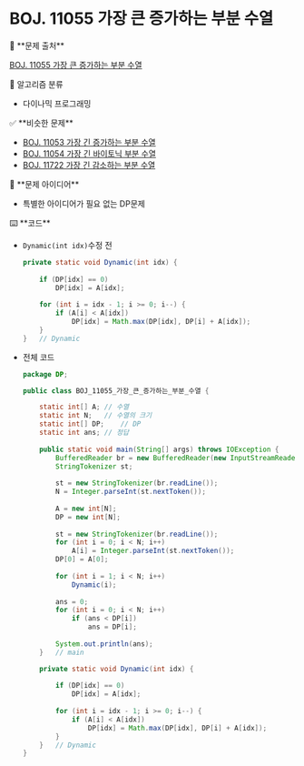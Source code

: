 # BOJ. 11055 가장 큰 증가하는 부분 수열

<aside>
🚨 **문제 출처**

[BOJ. 11055 가장 큰 증가하는 부분 수열](https://www.acmicpc.net/problem/11055)

</aside>

<aside>
📖 알고리즘 분류

- 다이나믹 프로그래밍
</aside>

<aside>
✅ **비슷한 문제**

- [BOJ. 11053 가장 긴 증가하는 부분 수열](https://www.acmicpc.net/problem/11053)
- [BOJ. 11054 가장 긴 바이토닉 부분 수열](https://www.acmicpc.net/problem/11054)
- [BOJ. 11722 가장 긴 감소하는 부분 수열](https://www.acmicpc.net/problem/11722)
</aside>

<aside>
📖 **문제 아이디어**

- 특별한 아이디어가 필요 없는 DP문제
</aside>

<aside>
⌨️ **코드**

</aside>

- `Dynamic(int idx)`수정 전
    
    ```java
    private static void Dynamic(int idx) {
    		
    	if (DP[idx] == 0)
    		DP[idx] = A[idx];
    	
    	for (int i = idx - 1; i >= 0; i--) {
    		if (A[i] < A[idx])
    			DP[idx] = Math.max(DP[idx], DP[i] + A[idx]);
    	}
    }	// Dynamic
    ```
    

- 전체 코드
    
    ```java
    package DP;
    
    public class BOJ_11055_가장_큰_증가하는_부분_수열 {
    
    	static int[] A;	// 수열
    	static int N;	// 수열의 크기
    	static int[] DP;	// DP
    	static int ans;	// 정답
    	
    	public static void main(String[] args) throws IOException {
    		BufferedReader br = new BufferedReader(new InputStreamReader(System.in));
    		StringTokenizer st;
    		
    		st = new StringTokenizer(br.readLine());
    		N = Integer.parseInt(st.nextToken());
    		
    		A = new int[N];
    		DP = new int[N];
    		
    		st = new StringTokenizer(br.readLine());
    		for (int i = 0; i < N; i++)
    			A[i] = Integer.parseInt(st.nextToken());
    		DP[0] = A[0];
    		
    		for (int i = 1; i < N; i++) 
    			Dynamic(i);
    		
    		ans = 0;
    		for (int i = 0; i < N; i++)
    			if (ans < DP[i])
    				ans = DP[i];
    		
    		System.out.println(ans);
    	}	// main
    
    	private static void Dynamic(int idx) {
    		
    		if (DP[idx] == 0)
    			DP[idx] = A[idx];
    		
    		for (int i = idx - 1; i >= 0; i--) {
    			if (A[i] < A[idx])
    				DP[idx] = Math.max(DP[idx], DP[i] + A[idx]);
    		}
    	}	// Dynamic
    }
    
    ```